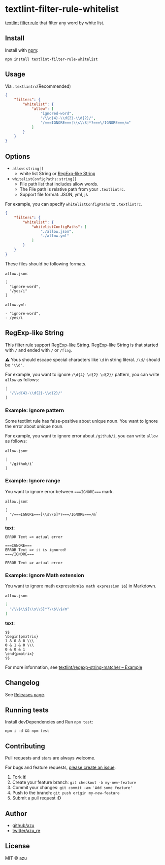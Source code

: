 # textlint-filter-rule-whitelist

[textlint](https://github.com/textlint) [filter rule](https://github.com/textlint/textlint/blob/master/docs/filter-rule.md "Filter rule") that filter any word by white list.

## Install

Install with [npm](https://www.npmjs.com/):

    npm install textlint-filter-rule-whitelist

## Usage

Via `.textlintrc`(Recommended)

```json
{
    "filters": {
        "whitelist": {
            "allow": [
                "ignored-word",
                "/\\d{4}-\\d{2}-\\d{2}/",
                "/===IGNORE===[\\s\\S]*?===\/IGNORE===/m"
            ]
        }
    }
}
```

## Options

- `allow`: `string[]`
    - white list String or [RegExp-like String](https://github.com/textlint/regexp-string-matcher#regexp-like-string)
- `whitelistConfigPaths`: `string[]`
    - File path list that includes allow words.
    - The File path is relative path from your `.textlintrc`.
    - Support file format: JSON, yml, js

For example, you can specify `whitelistConfigPaths` to `.textlintrc`.

```json
{
    "filters": {
        "whitelist": {
            "whitelistConfigPaths": [
                "./allow.json",
                "./allow.yml"
            ]
        }
    }
}
```

These files should be following formats.

`allow.json`:
```
[
  "ignore-word",
  "/yes/i"
]
```

`allow.yml`:
```
- "ignore-word",
- /yes/i
```


## RegExp-like String

This filter rule support [RegExp-like String](https://github.com/textlint/regexp-string-matcher#regexp-like-string).
RegExp-like String is that started with `/` and ended with `/` or `/flag`.

:warning: Yous should escape special characters like `\d` in string literal.
`/\d/` should be `"\\d"`.

For example, you want to ignore `/\d{4}-\d{2}-\d{2}/` pattern, you can write `allow` as follows:

```js
[
  "/\\d{4}-\\d{2}-\\d{2}/"
]
```

### Example: Ignore pattern

Some textlint rule has false-positive about unique noun.
You want to ignore the error about unique noun.

For example, you want to ignore error about `/github/i`, you can write `allow` as follows:

`allow.json`:
```
[
  "/github/i`
]
```

### Example: Ignore range

You want to ignore error between `===IGNORE===` mark.

`allow.json`:
```
[
  "/===IGNORE===[\\s\\S]*?===/IGNORE===/m`
]
```

**text:**
```
ERROR Text => actual error

===IGNORE===
ERROR Text => it is ignored!
===/IGNORE===

ERROR Text => actual error
```

### Example: Ignore Math extension

You want to ignore math expression(`$$ math expression $$`) in Markdown.

`allow.json`:
```json
[
  "/\\$\\$[\\s\\S]*?\\$\\$/m"
]
```

**text:**
```
$$
\begin{pmatrix}
1 & 0 & 0 \\\ 
0 & 1 & 0 \\\
0 & 0 & 1
\end{pmatrix}
$$
```

For more information, see [textlint/regexp-string-matcher – Example](https://github.com/textlint/regexp-string-matcher#examples)

## Changelog

See [Releases page](https://github.com/textlint/textlint-filter-rule-whitelist/releases).

## Running tests

Install devDependencies and Run `npm test`:

    npm i -d && npm test

## Contributing

Pull requests and stars are always welcome.

For bugs and feature requests, [please create an issue](https://github.com/textlint/textlint-filter-rule-whitelist/issues).

1. Fork it!
2. Create your feature branch: `git checkout -b my-new-feature`
3. Commit your changes: `git commit -am 'Add some feature'`
4. Push to the branch: `git push origin my-new-feature`
5. Submit a pull request :D

## Author

- [github/azu](https://github.com/azu)
- [twitter/azu_re](https://twitter.com/azu_re)

## License

MIT © azu
